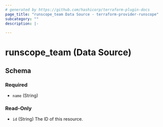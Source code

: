 ```yaml
---
# generated by https://github.com/hashicorp/terraform-plugin-docs
page_title: "runscope_team Data Source - terraform-provider-runscope"
subcategory: ""
description: |-
  
---
```


# runscope_team (Data Source)





<!-- schema generated by tfplugindocs -->
## Schema

### Required

- `name` (String)

### Read-Only

- `id` (String) The ID of this resource.


